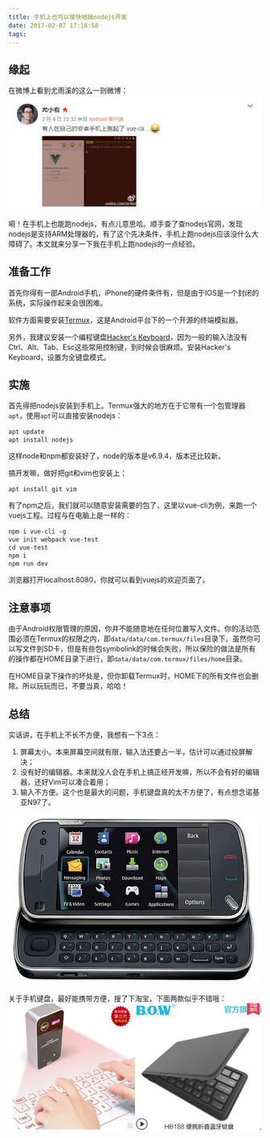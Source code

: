 ```yaml
---
title: 手机上也可以愉快地搞nodejs开发
date: 2017-02-07 17:18:58
tags:
---
```


## 缘起

在微博上看到尤雨溪的这么一则微博：
![](/assets/2017-02-07-1.png)

嗬！在手机上也能跑nodejs，有点儿意思哈。顺手查了查nodejs官网，发现nodejs是支持ARM处理器的，有了这个先决条件，手机上跑nodejs应该没什么大障碍了。本文就来分享一下我在手机上跑nodejs的一点经验。

## 准备工作

首先你得有一部Android手机，iPhone的硬件条件有，但是由于IOS是一个封闭的系统，实际操作起来会很困难。

软件方面需要安装[Termux](1)，这是Android平台下的一个开源的终端模拟器。

另外，我建议安装一个编程键盘[Hacker's Keyboard](2)，因为一般的输入法没有Ctrl、Alt、Tab、Esc这些常用控制键，到时候会很麻烦。安装Hacker's Keyboard，设置为全键盘模式。

## 实施

首先得把nodejs安装到手机上。Termux强大的地方在于它带有一个包管理器`apt`，使用`apt`可以直接安装nodejs：
```
apt update
apt install nodejs
```

这样node和npm都安装好了，node的版本是v6.9.4，版本还比较新。

搞开发嘛，做好把git和vim也安装上：
```
apt install git vim
```

有了npm之后，我们就可以随意安装需要的包了，这里以vue-cli为例，来跑一个vuejs工程。过程与在电脑上是一样的：
```
npm i vue-cli -g
vue init webpack vue-test
cd vue-test
npm i
npm run dev
```

浏览器打开localhost:8080，你就可以看到vuejs的欢迎页面了。

## 注意事项

由于Android权限管理的原因，你并不能随意地在任何位置写入文件。你的活动范围必须在Termux的权限之内，即`data/data/com.termux/files`目录下。虽然你可以写文件到SD卡，但是有些包symbolink的时候会失败，所以保险的做法是所有的操作都在HOME目录下进行，即`data/data/com.termux/files/home`目录。

在HOME目录下操作的坏处是，但你卸载Termux时，HOME下的所有文件也会删除。所以玩玩而已，不要当真，哈哈！

## 总结

实话讲，在手机上不长不方便，我想有一下3点：
1. 屏幕太小。本来屏幕空间就有限，输入法还要占一半，估计可以通过投屏解决；
2. 没有好的编辑器。本来就没人会在手机上搞正经开发嘛，所以不会有好的编辑器，还好Vim可以凑合着用；
3. 输入不方便。这个也是最大的问题，手机键盘真的太不方便了，有点想念诺基亚N97了。

![](/assets/2017-02-07-2.jpg)

关于手机键盘，最好能携带方便，搜了下淘宝，下面两款似乎不错哦：
![](/assets/2017-02-07-3.png)


[1]: https://apkpure.com/termux/com.termux
[2]: https://apkpure.com/hacker-s-keyboard/org.pocketworkstation.pckeyboard

